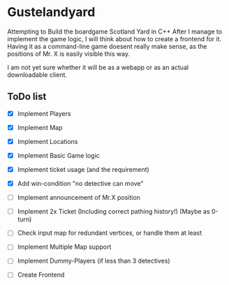 # Gustelandyard
Attempting to Build the boardgame Scotland Yard in C++
After I manage to implement the game logic, I will think about how to create a frontend for it.
Having it as a command-line game doesent really make sense, as the positions of Mr. X is easily visible this way.

I am not yet sure whether it will be as a webapp or as an actual downloadable client.

## ToDo list
- [x] Implement Players
- [x] Implement Map
- [x] Implement Locations
- [x] Implement Basic Game logic
- [x] Implement ticket usage (and the requirement)
- [x] Add win-condition "no detective can move"
- [ ] Implement announcement of Mr.X position
- [ ] Implement 2x Ticket (Including correct pathing history!) (Maybe as 0-turn)
- [ ] Check input map for redundant vertices, or handle them at least
- [ ] Implement Multiple Map support
- [ ] Implement Dummy-Players (if less than 3 detectives)

- [ ] Create Frontend
